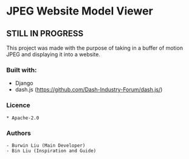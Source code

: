 # JPEG Website Model Viewer 

## STILL IN PROGRESS

This project was made with the purpose of taking in a buffer of 
motion JPEG and displaying it into a website. 

### Built with:
* Django
* dash.js (https://github.com/Dash-Industry-Forum/dash.js/)


### Licence
    * Apache-2.0

### Authors
    - Burwin Liu (Main Developer)
    - Bin Liu (Inspiration and Guide)